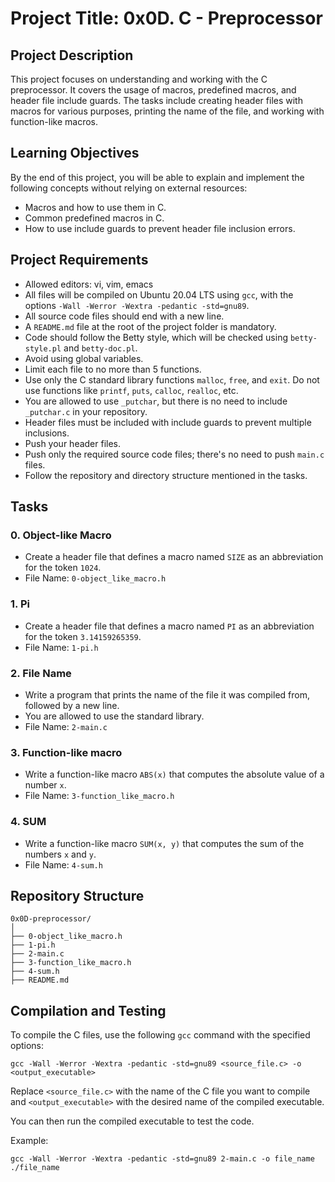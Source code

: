 # Project Title: 0x0D. C - Preprocessor

## Project Description

This project focuses on understanding and working with the C preprocessor. It covers the usage of macros, predefined macros, and header file include guards. The tasks include creating header files with macros for various purposes, printing the name of the file, and working with function-like macros.

## Learning Objectives

By the end of this project, you will be able to explain and implement the following concepts without relying on external resources:

- Macros and how to use them in C.
- Common predefined macros in C.
- How to use include guards to prevent header file inclusion errors.

## Project Requirements

- Allowed editors: vi, vim, emacs
- All files will be compiled on Ubuntu 20.04 LTS using `gcc`, with the options `-Wall -Werror -Wextra -pedantic -std=gnu89`.
- All source code files should end with a new line.
- A `README.md` file at the root of the project folder is mandatory.
- Code should follow the Betty style, which will be checked using `betty-style.pl` and `betty-doc.pl`.
- Avoid using global variables.
- Limit each file to no more than 5 functions.
- Use only the C standard library functions `malloc`, `free`, and `exit`. Do not use functions like `printf`, `puts`, `calloc`, `realloc`, etc.
- You are allowed to use `_putchar`, but there is no need to include `_putchar.c` in your repository.
- Header files must be included with include guards to prevent multiple inclusions.
- Push your header files.
- Push only the required source code files; there's no need to push `main.c` files.
- Follow the repository and directory structure mentioned in the tasks.

## Tasks

### 0. Object-like Macro

- Create a header file that defines a macro named `SIZE` as an abbreviation for the token `1024`.
- File Name: `0-object_like_macro.h`

### 1. Pi

- Create a header file that defines a macro named `PI` as an abbreviation for the token `3.14159265359`.
- File Name: `1-pi.h`

### 2. File Name

- Write a program that prints the name of the file it was compiled from, followed by a new line.
- You are allowed to use the standard library.
- File Name: `2-main.c`

### 3. Function-like macro

- Write a function-like macro `ABS(x)` that computes the absolute value of a number `x`.
- File Name: `3-function_like_macro.h`

### 4. SUM

- Write a function-like macro `SUM(x, y)` that computes the sum of the numbers `x` and `y`.
- File Name: `4-sum.h`

## Repository Structure

```
0x0D-preprocessor/
│
├── 0-object_like_macro.h
├── 1-pi.h
├── 2-main.c
├── 3-function_like_macro.h
├── 4-sum.h
├── README.md
```

## Compilation and Testing

To compile the C files, use the following `gcc` command with the specified options:

```shell
gcc -Wall -Werror -Wextra -pedantic -std=gnu89 <source_file.c> -o <output_executable>
```

Replace `<source_file.c>` with the name of the C file you want to compile and `<output_executable>` with the desired name of the compiled executable.

You can then run the compiled executable to test the code.

Example:

```shell
gcc -Wall -Werror -Wextra -pedantic -std=gnu89 2-main.c -o file_name
./file_name
```

